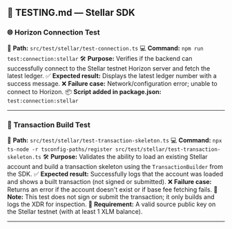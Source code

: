 
## 🧪 TESTING.md — Stellar SDK

### 🌐 Horizon Connection Test

📍 **Path:** `src/test/stellar/test-connection.ts`
💻 **Command:** `npm run test:connection:stellar`
🛠️ **Purpose:** Verifies if the backend can successfully connect to the Stellar testnet Horizon server and fetch the latest ledger.
✅ **Expected result:** Displays the latest ledger number with a success message.
❌ **Failure case:** Network/configuration error; unable to connect to Horizon.
📦 **Script added in package.json:** `test:connection:stellar`

---

### 💸 Transaction Build Test

📍 **Path:** `src/test/stellar/test-transaction-skeleton.ts`
💻 **Command:** `npx ts-node -r tsconfig-paths/register src/test/stellar/test-transaction-skeleton.ts`
🛠️ **Purpose:** Validates the ability to load an existing Stellar account and build a transaction skeleton using the `TransactionBuilder` from the SDK.
✅ **Expected result:** Successfully logs that the account was loaded and shows a built transaction (not signed or submitted).
❌ **Failure case:** Returns an error if the account doesn't exist or if base fee fetching fails.
📎 **Note:** This test does not sign or submit the transaction; it only builds and logs the XDR for inspection.
🔑 **Requirement:** A valid source public key on the Stellar testnet (with at least 1 XLM balance).

---